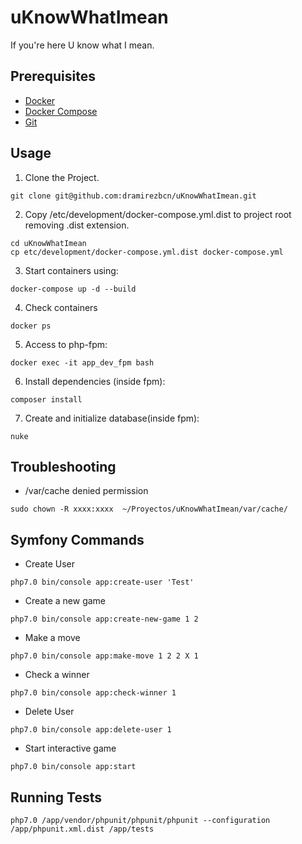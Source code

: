 uKnowWhatImean
====================

If you're here U know what I mean.

Prerequisites
-----

- [Docker](https://docs.docker.com/engine/installation/)
- [Docker Compose](https://docs.docker.com/compose/install/)
- [Git](https://git-scm.com/book/en/v2/Getting-Started-Installing-Git)

Usage
-----

1. Clone the Project.
```
git clone git@github.com:dramirezbcn/uKnowWhatImean.git
```
2. Copy /etc/development/docker-compose.yml.dist to project root removing .dist extension.
```
cd uKnowWhatImean
cp etc/development/docker-compose.yml.dist docker-compose.yml
```
3. Start containers using: 
```
docker-compose up -d --build
```
4. Check containers
```
docker ps
```

5. Access to php-fpm:
```
docker exec -it app_dev_fpm bash
```

6. Install dependencies (inside fpm):
```
composer install
```

7. Create and initialize database(inside fpm):
```
nuke
```

Troubleshooting
-----
- /var/cache denied permission
```
sudo chown -R xxxx:xxxx  ~/Proyectos/uKnowWhatImean/var/cache/
```

Symfony Commands
-----
- Create User
```
php7.0 bin/console app:create-user 'Test'
```
- Create a new game
```
php7.0 bin/console app:create-new-game 1 2
```
- Make a move
```
php7.0 bin/console app:make-move 1 2 2 X 1
```
- Check a winner
```
php7.0 bin/console app:check-winner 1
```
- Delete User
```
php7.0 bin/console app:delete-user 1
```
- Start interactive game
```
php7.0 bin/console app:start
```
Running Tests
-----
```
php7.0 /app/vendor/phpunit/phpunit/phpunit --configuration /app/phpunit.xml.dist /app/tests
```